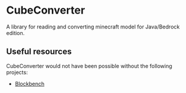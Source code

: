 # CubeConverter
A library for reading and converting minecraft model for Java/Bedrock edition. 

## Useful resources
CubeConverter would not have been possible without the following projects:
- [Blockbench](https://github.com/JannisX11/blockbench/)
